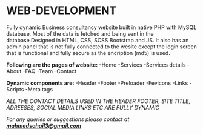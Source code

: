 # WEB-DEVELOPMENT
Fully dynamic Business consultancy website built in native PHP with MySQL database, Most of the data is fetched and being sent in the database.Designed in HTML, CSS, SCSS Bootstrap and JS.
It also has an admin panel that is not fully connected to the wesite except the login screen that is functional and fully secure as the encription (md5) is used.

**Following are the pages of website:**
-Home
-Services
-Services details
-About
-FAQ
-Team
-Contact

**Dynamic components are:**
-Header 
-Footer
-Preloader
-Fevicons
-Links
-Scripts
-Meta tags

_ALL THE CONTACT DETAILS USED IN THE HEADER FOOTER, SITE TITLE, ADREESES, SOCIAL MEDIA LINKS ETC ARE FULLY DYNAMIC_

_For any queries or suggestions please contact at **mahmedsohail3@gmail.com**_
